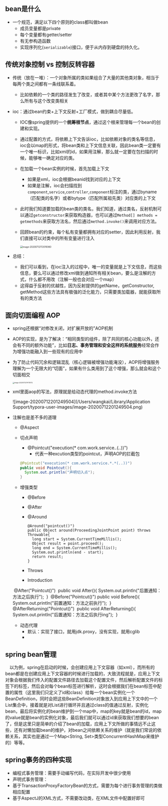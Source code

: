 ## bean是什么

- 一个规范，满足以下四个原则的class都叫做bean
  - 成员变量都是private
  - 每个变量都有getter/setter
  - 有无参构造函数
  - 实现序列化(`serializable`)接口，便于从内存到硬盘的持久化。

## 传统对象控制 vs 控制反转容器

- 传统（放在一堆）：一个对象所属的类如果组合了大量的其他类对象，相当于每两个类之间都有一条线联系着。

  - 比如依赖的一个类的路径发生了改变，或者其中某个方法更改了名字，那么所有与这个改变类相关

   

- ioc：通过bean约束+上下文反射+工厂模式，做到耦合尽量低。

  - IOC像spring提供的一个**统筹根节点**，通过这个根来管理每一个bean的创建和实现。

  - 通过配置的方式，将依赖上下文告诉ioc，比如依赖对象的类名等信息，ioc会以map的形式，将bean类和上下文信息关联，因此bean类一定要有一个唯一标识，比如xml的id，如果用注解，那么就一定要在包扫描的时候，能够唯一确定对应的类。

  - 在加载一个bean实例的时候，首先加载上下文

    - 如果是xml，ioc会根据beanid找到对应的上下文
    - 如果是注解，ioc会扫描找到`component`,`service`,`controller`,`component`标注的类，通过byname（匹配类的名字）或者bytype（匹配所属祖先类）对应类的上下文

  - 此时我们知道要加载的bean类的类名，我们知道，通过类名，反射机制可以通过`getconstructor`来获取构造器，也可以通过`Method[] methods = getmethods`来获取方法名，然后通过`method.invoke()`来调用对应方法。

  - 回顾bean的约束，每个私有变量都拥有对应的setter，因此利用反射，我们直接可以对类中的所有变量进行注入

    <img src="/Users/wangkai/Library/Application Support/typora-user-images/image-20200712172019360.png" alt="image-20200712172019360" style="zoom: 50%;" />

- 总结：

  - 我们可以看到，在ioc注入的过程中，唯一的变量就是上下文信息，而这些信息，要么可以通过修改xml做到通知所有相关bean，要么是注解的方式，什么都不用改（注解一般也会对应一个map）
  - 这得益于反射的优越性，因为反射提供的getName，getConstructor, getMethod这些方法具有极强的泛化能力，只需要类加载器，就能获取所有的类方法



## 面向切面编程 AOP

- spring还根据“对修改关闭，对扩展开放的”AOP机制

- AOP的实现，是为了解决：“相同类型的组件，除了共同的核心功能以外，还会有不同的额外功能”，比如**日志、事务管理和安全这样的系统服务**经常会作为增强功能融入到一些现有的应用中

- 为了防止代码冗余和逻辑混乱（核心逻辑被增强功能淹没），AOP将增强服务理解为一个无限大的“切面”，如果有什么类用到了这个增强，那么就会和这个切面相交

  <img src="/Users/wangkai/Library/Application Support/typora-user-images/image-20200712174718712.png" alt="image-20200712174718712" style="zoom:33%;" />

- xml里面aop的写法，原理就是给动态代理的method.invoke方法

  ![image-20200712201249504](/Users/wangkai/Library/Application Support/typora-user-images/image-20200712201249504.png)

- 注解也是差不多的道理

  - @Aspect

    

  - 切点声明

    - @Pointcut("execution(* com.work.service.*.*(..))")
      - 代表一种excution类型的pointcut，声明AOP的拦截包 

    ```java
    @Pointcut("execution(* com.work.service.*.*(..))")
    public void Pointcut(){
      System.out.println("声明切入点");
    }
    ```

  - 增强类型

    - @Before

    - @After

    - @Around

      ``` 
      @Around("pointcut()")
      public Object around(ProceedingJointPoint point) throws Throwable{
        long start = System.CurrentTimeMillis();
        Object result = point.proceed();
        long end = System.CurrentTimeMillis();
        System.out.println(end - start);
        return result;
      }
      ```

      

    - Throws

    - Introduction

  

  ​    @After("Pointcut()")
  ​    public void After(){
  ​        System.out.println("后置通知：方法之后执行");
  ​    }
  ​    @Before("Pointcut()")
  ​    public void Before(){
  ​        System.out.println("前置通知：方法之前执行");
  ​    }
  ​    @AfterReturning("Pointcut()")
  ​    public void AfterReturning(){
  ​        System.out.println("后置通知：方法之后执行ing");
  ​    }  

  - 动态代理
    - 默认：实现了接口，就用jdk.proxy，没有实现，就用cglib
    - 

## spring bean管理　

　以<bean id="airplane" class="spring.Airplane"/>为例，spring在启动的时候，会创建应用上下文容器（如xml），而所有的bean都是在创建应用上下文容器的时候进行加载的，大致流程就是，应用上下文对象会根据我们传入的配置文件路径去加载这个配置文件，然后解析配置文件的<beans>标签下的<bean>标签，然后会对每个bean标签进行解析，这时会根据我们在bean标签中配置的属性（这里我们只定义了id和class）给每一个bean实例化一个BeanDefinition，同时会把这些BeanDefinition对象放入到应用上下文中的一个List<BeanDefinition>集合中，接着就是对List<BeanDefinition>进行循环并且通过class的值通过反射，实例化bean，最后将实例化的bean维护到一个map中，map的key就是bean的id，map的value就是bean的实例化对象，最后我们就可以通过id来获取我们想要的bean了，但是这里只是简单的介绍了bean的加载，应用上下文所做的事情远不止这些，还有对懒加载bean的维护，对bean之间依赖关系的维护（就是我们常说的依赖关系，其实也是通过一个Map<String, Set<String>>类型ConcurrentHashMap来维护的）等等。



## spring事务的四种实现

- 编程式事务管理：需要手动编写代码，在实际开发中很少使用
- 声明式事务管理：
- 基于TransactionProxyFactoryBean的方式，需要为每个进行事务管理的类做相应配置
- 基于AspectJ的XML方式，不需要改动类，在XML文件中配置好即可



